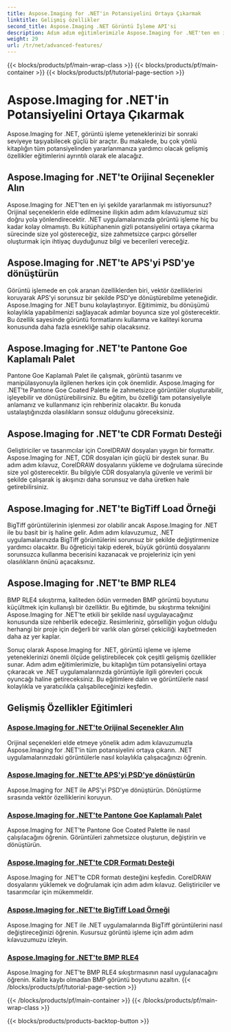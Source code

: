 ```yaml
---
title: Aspose.Imaging for .NET'in Potansiyelini Ortaya Çıkarmak
linktitle: Gelişmiş özellikler
second_title: Aspose.Imaging .NET Görüntü İşleme API'si
description: Adım adım eğitimlerimizle Aspose.Imaging for .NET'ten en iyi şekilde yararlanın. Orijinal seçeneklerin kilidini nasıl açacağınızı ve görüntülerle zahmetsizce nasıl çalışacağınızı öğrenin.
weight: 29
url: /tr/net/advanced-features/
---
```


{{< blocks/products/pf/main-wrap-class >}}
{{< blocks/products/pf/main-container >}}
{{< blocks/products/pf/tutorial-page-section >}}

# Aspose.Imaging for .NET'in Potansiyelini Ortaya Çıkarmak


Aspose.Imaging for .NET, görüntü işleme yeteneklerinizi bir sonraki seviyeye taşıyabilecek güçlü bir araçtır. Bu makalede, bu çok yönlü kitaplığın tüm potansiyelinden yararlanmanıza yardımcı olacak gelişmiş özellikler eğitimlerini ayrıntılı olarak ele alacağız.

## Aspose.Imaging for .NET'te Orijinal Seçenekler Alın

Aspose.Imaging for .NET'ten en iyi şekilde yararlanmak mı istiyorsunuz? Orijinal seçeneklerin elde edilmesine ilişkin adım adım kılavuzumuz sizi doğru yola yönlendirecektir. .NET uygulamalarınızda görüntü işleme hiç bu kadar kolay olmamıştı. Bu kütüphanenin gizli potansiyelini ortaya çıkarma sürecinde size yol göstereceğiz, size zahmetsizce çarpıcı görseller oluşturmak için ihtiyaç duyduğunuz bilgi ve becerileri vereceğiz.

## Aspose.Imaging for .NET'te APS'yi PSD'ye dönüştürün

Görüntü işlemede en çok aranan özelliklerden biri, vektör özelliklerini koruyarak APS'yi sorunsuz bir şekilde PSD'ye dönüştürebilme yeteneğidir. Aspose.Imaging for .NET bunu kolaylaştırıyor. Eğitimimiz, bu dönüşümü kolaylıkla yapabilmenizi sağlayacak adımlar boyunca size yol gösterecektir. Bu özellik sayesinde görüntü formatlarını kullanma ve kaliteyi koruma konusunda daha fazla esnekliğe sahip olacaksınız.

## Aspose.Imaging for .NET'te Pantone Goe Kaplamalı Palet

Pantone Goe Kaplamalı Palet ile çalışmak, görüntü tasarımı ve manipülasyonuyla ilgilenen herkes için çok önemlidir. Aspose.Imaging for .NET'te Pantone Goe Coated Palette ile zahmetsizce görüntüler oluşturabilir, işleyebilir ve dönüştürebilirsiniz. Bu eğitim, bu özelliği tam potansiyeliyle anlamanız ve kullanmanız için rehberiniz olacaktır. Bu konuda ustalaştığınızda olasılıkların sonsuz olduğunu göreceksiniz.

## Aspose.Imaging for .NET'te CDR Formatı Desteği

Geliştiriciler ve tasarımcılar için CorelDRAW dosyaları yaygın bir formattır. Aspose.Imaging for .NET, CDR dosyaları için güçlü bir destek sunar. Bu adım adım kılavuz, CorelDRAW dosyalarını yükleme ve doğrulama sürecinde size yol gösterecektir. Bu bilgiyle CDR dosyalarıyla güvenle ve verimli bir şekilde çalışarak iş akışınızı daha sorunsuz ve daha üretken hale getirebilirsiniz.

## Aspose.Imaging for .NET'te BigTiff Load Örneği

BigTiff görüntülerinin işlenmesi zor olabilir ancak Aspose.Imaging for .NET ile bu basit bir iş haline gelir. Adım adım kılavuzumuz, .NET uygulamalarınızda BigTiff görüntülerini sorunsuz bir şekilde değiştirmenize yardımcı olacaktır. Bu öğreticiyi takip ederek, büyük görüntü dosyalarını sorunsuzca kullanma becerisini kazanacak ve projeleriniz için yeni olasılıkların önünü açacaksınız.

## Aspose.Imaging for .NET'te BMP RLE4

BMP RLE4 sıkıştırma, kaliteden ödün vermeden BMP görüntü boyutunu küçültmek için kullanışlı bir özelliktir. Bu eğitimde, bu sıkıştırma tekniğini Aspose.Imaging for .NET'te etkili bir şekilde nasıl uygulayacağınız konusunda size rehberlik edeceğiz. Resimleriniz, görselliğin yoğun olduğu herhangi bir proje için değerli bir varlık olan görsel çekiciliği kaybetmeden daha az yer kaplar.

Sonuç olarak Aspose.Imaging for .NET, görüntü işleme ve işleme yeteneklerinizi önemli ölçüde geliştirebilecek çok çeşitli gelişmiş özellikler sunar. Adım adım eğitimlerimizle, bu kitaplığın tüm potansiyelini ortaya çıkaracak ve .NET uygulamalarınızda görüntüyle ilgili görevleri çocuk oyuncağı haline getireceksiniz. Bu eğitimlere dalın ve görüntülerle nasıl kolaylıkla ve yaratıcılıkla çalışabileceğinizi keşfedin.
## Gelişmiş Özellikler Eğitimleri
### [Aspose.Imaging for .NET'te Orijinal Seçenekler Alın](./get-original-options/)
Orijinal seçenekleri elde etmeye yönelik adım adım kılavuzumuzla Aspose.Imaging for .NET'in tüm potansiyelini ortaya çıkarın. .NET uygulamalarınızdaki görüntülerle nasıl kolaylıkla çalışacağınızı öğrenin.
### [Aspose.Imaging for .NET'te APS'yi PSD'ye dönüştürün](./convert-aps-to-psd/)
Aspose.Imaging for .NET ile APS'yi PSD'ye dönüştürün. Dönüştürme sırasında vektör özelliklerini koruyun.
### [Aspose.Imaging for .NET'te Pantone Goe Kaplamalı Palet](./pantone-goe-coated-palette/)
Aspose.Imaging for .NET'te Pantone Goe Coated Palette ile nasıl çalışılacağını öğrenin. Görüntüleri zahmetsizce oluşturun, değiştirin ve dönüştürün.
### [Aspose.Imaging for .NET'te CDR Formatı Desteği](./support-of-cdr-format/)
Aspose.Imaging for .NET'te CDR formatı desteğini keşfedin. CorelDRAW dosyalarını yüklemek ve doğrulamak için adım adım kılavuz. Geliştiriciler ve tasarımcılar için mükemmeldir.
### [Aspose.Imaging for .NET'te BigTiff Load Örneği](./bigtiff-load-example/)
Aspose.Imaging for .NET ile .NET uygulamalarında BigTiff görüntülerini nasıl değiştireceğinizi öğrenin. Kusursuz görüntü işleme için adım adım kılavuzumuzu izleyin.
### [Aspose.Imaging for .NET'te BMP RLE4](./bmp-rle4/)
Aspose.Imaging for .NET'te BMP RLE4 sıkıştırmasının nasıl uygulanacağını öğrenin. Kalite kaybı olmadan BMP görüntü boyutunu azaltın.
{{< /blocks/products/pf/tutorial-page-section >}}

{{< /blocks/products/pf/main-container >}}
{{< /blocks/products/pf/main-wrap-class >}}

{{< blocks/products/products-backtop-button >}}
